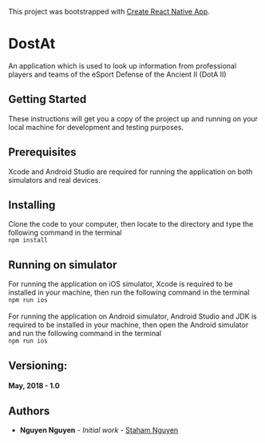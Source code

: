 This project was bootstrapped with [Create React Native App](https://github.com/react-community/create-react-native-app).

# DostAt
An application which is used to look up information from professional players and teams of the eSport
Defense of the Ancient II (DotA II)

## Getting Started
These instructions will get you a copy of the project up and running on your local machine for development and testing purposes.

## Prerequisites
Xcode and Android Studio are required for running the application on both simulators and real devices.

## Installing
Clone the code to your computer, then locate to the directory and type the following command in the terminal <br />
`npm install`

## Running on simulator
For running the application on iOS simulator, Xcode is required to be installed in your machine, then run the following command in the terminal <br />
`npm run ios` <br /> <br />
For running the application on Android simulator, Android Studio and JDK is required to be installed in your machine, then open the Android simulator and run the following command in the terminal <br />
`npm run ios`

## Versioning:
#### May, 2018 - 1.0 

## Authors
* **Nguyen Nguyen** - *Initial work* - [Staham Nguyen](https://github.com/stahamnguyen)
